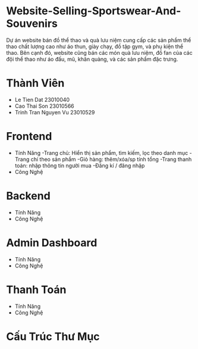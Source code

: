 # Website-Selling-Sportswear-And-Souvenirs
Dự án website bán đồ thể thao và quà lưu niệm cung cấp các sản phẩm thể thao chất lượng cao như áo thun, giày chạy, đồ tập gym, và phụ kiện thể thao. Bên cạnh đó, website cũng bán các món quà lưu niệm, đồ fan của các đội thể thao như áo đấu, mũ, khăn quàng, và các sản phẩm đặc trưng.
# Thành Viên
 - Le Tien Dat 23010040
 - Cao Thai Son 23010566
 - Trinh Tran Nguyen Vu 23010529
# Frontend
   * Tính Năng
     -Trang chủ: Hiển thị sản phẩm, tìm kiếm, lọc theo danh mục
     -Trang chí theo sản phẩm
     -Giỏ hàng: thêm/xóa/sp tính tổng
     -Trang thanh toán: nhập thông tin người mua
     -Đăng kí / đăng nhập
   * Công Nghệ
# Backend
   * Tính Năng
   * Công Nghệ
# Admin Dashboard
   * Tính Năng
   * Công Nghệ
# Thanh Toán
   * Tính Năng
   * Công Nghệ
# Cấu Trúc Thư Mục
